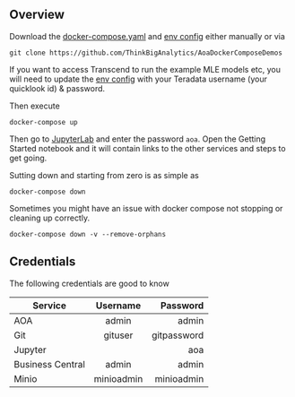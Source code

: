 ## Overview

Download the [docker-compose.yaml](./docker-compose.yaml) and [env config](./aoa-core.env) either manually or via

```
git clone https://github.com/ThinkBigAnalytics/AoaDockerComposeDemos
```

If you want to access Transcend to run the example MLE models etc, you will need to update the [env config](./aoa-core.env) with your Teradata username (your quicklook id) & password.

Then execute 

```
docker-compose up
```

Then go to [JupyterLab](http://localhost:8888) and enter the password `aoa`. Open the Getting Started notebook and it will contain links to the other services and steps to get going. 


Sutting down and starting from zero is as simple as 

```
docker-compose down
```
 
Sometimes you might have an issue with docker compose not stopping or cleaning up correctly.

```
docker-compose down -v --remove-orphans
```

## Credentials

The following credentials are good to know 

 
| Service   |      Username      |    Password      |
|----------|:-------------:|-------------:|
| AOA |  admin | admin |
| Git |  gituser | gitpassword |
| Jupyter |   | aoa |
| Business Central | admin | admin 
| Minio | minioadmin | minioadmin | 
